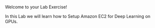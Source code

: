Welcome to your Lab Exercise!

In this Lab we will learn how to Setup Amazon EC2 for Deep Learning on GPUs.